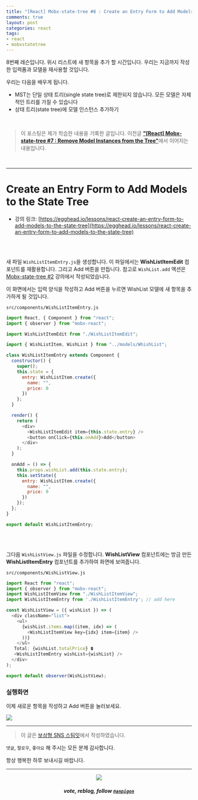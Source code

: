 ```yaml
---
title: "[React] Mobx-state-tree #8 : Create an Entry Form to Add Models to the State Tree"
comments: true
layout: post
categories: react
tags:
- react
- mobxstatetree
---
```


8번째 레슨입니다. 위시 리스트에 새 항목을 추가 할 시간입니다. 우리는 지금까지 작성한 입력폼과 모델을 재사용할 것입니다.

우리는 다음을 배우게 됩니다.

*  MST는 단일 상태 트리(single state tree)로 제한되지 않습니다. 모든 모델은 자체적인 트리를 가질 수 있습니다
* 상태 트리(state tree)에 모델 인스턴스 추가하기

<br>

> 이 포스팅은 제가 학습한 내용을 기록한 글입니다. 이전글 [**"\[React\] Mobx-state-tree  #7 : Remove Model Instances from the Tree"**](/react/2019/08/25/manage-application-state-with-mobx-state-tree-7/)에서 이어지는 내용입니다.

<br>

***

# Create an Entry Form to Add Models to the State Tree

* 강의 링크: [https://egghead.io/lessons/react-create-an-entry-form-to-add-models-to-the-state-tree](https://egghead.io/lessons/react-create-an-entry-form-to-add-models-to-the-state-tree)

<br><br>

새 파일 `WishListItemEntry.js`을 생성합니다. 이 파일에서는 **WishListItemEdit** 컴포넌트를 재활용합니다. 그리고 Add 버튼을 만듭니다. 참고로 `WishList.add` 액션은 [Mobx-state-tree #2](/react/2019/08/17/manage-application-state-with-mobx-state-tree-2/) 강의에서 작성되었습니다.

이 화면에서는 입력 양식을 작성하고 Add 버튼을 누르면 WishList 모델에 새 항목을 추가하게 될 것입니다.

`src/components/WishListItemEntry.js`

```js
import React, { Component } from "react";
import { observer } from "mobx-react";

import WishListItemEdit from "./WishListItemEdit";

import { WishListItem, WishList } from "../models/WhishList";

class WishListItemEntry extends Component {
  constructor() {
    super();
    this.state = {
      entry: WishListItem.create({
        name: "",
        price: 0
      })
    };
  }

  render() {
    return (
      <div>
        <WishListItemEdit item={this.state.entry} />
        <button onClick={this.onAdd}>Add</button>
      </div>
    );
  }

  onAdd = () => {
    this.props.wishList.add(this.state.entry);
    this.setState({
      entry: WishListItem.create({
        name: "",
        price: 0
      })
    });
  };
}

export default WishListItemEntry;
```

<br><br>

그다음 `WishListView.js` 파일을 수정합니다. **WishListView** 컴포넌트에는 방금 만든 **WishListItemEntry** 컴포넌트를 추가하여 화면에 보여줍니다.

`src/components/WishListView.js`

```js
import React from "react";
import { observer } from "mobx-react";
import WishListItemView from "./WishListItemView";
import WishListItemEntry from './WishListItemEntry'; // add here

const WishListView = ({ wishList }) => (
  <div className="list">
    <ul>
      {wishList.items.map((item, idx) => (
        <WishListItemView key={idx} item={item} />
      ))}
    </ul>
   Total: {wishList.totalPrice} 💲
   <WishListItemEntry wishList={wishList} />
  </div>
);

export default observer(WishListView);
```

### 실행화면

이제 새로운 항목을 작성하고 Add 버튼을 눌러보세요.

![](https://files.steempeak.com/file/steempeak/anpigon/fGBLZ36K-2019-08-252017-12-49.2019-08-252017_13_29.gif)

***

> 이 글은 [보상형 SNS 스팀잇](https://steemit.com/@anpigon)에서 작성하였습니다.

`댓글`, `팔로우`, `좋아요` 해 주시는 모든 분께 감사합니다.

항상 행복한 하루 보내시길 바랍니다.

***

<center><img src='https://steemitimages.com/400x0/https://cdn.steemitimages.com/DQmQmWhMN6zNrLmKJRKhvSScEgWZmpb8zCeE2Gray1krbv6/BC054B6E-6F73-46D0-88E4-C88EB8167037.jpeg'><h5>vote, reblog, follow <code><a href='https://steemit.com/@anpigon'>@anpigon</a></code></h5></center>

<br>